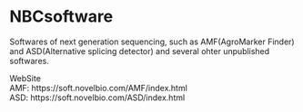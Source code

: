 # NBCsoftware
Softwares of next generation sequencing, such as AMF(AgroMarker Finder) and ASD(Alternative splicing detector) and several ohter unpublished softwares.
<p>
WebSite<br>
AMF: https://soft.novelbio.com/AMF/index.html
<br>
ASD: https://soft.novelbio.com/ASD/index.html
